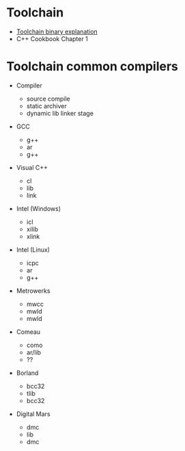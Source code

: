 # Toolchain

- [Toolchain binary explanation](http://www.gnu.org/software/binutils/)
- C++ Cookbook Chapter 1

# Toolchain common compilers

- Compiler
  - source compile
  - static archiver
  - dynamic lib linker stage

- GCC 
  - g++
  - ar
  - g++
- Visual C++
  - cl
  - lib
  - link
- Intel (Windows)
  - icl
  - xilib
  - xlink
- Intel (Linux)
  - icpc
  - ar
  - g++
- Metrowerks
  - mwcc
  - mwld
  - mwld
- Comeau
  - como
  - ar/lib
  - ??
- Borland
  - bcc32
  - tlib
  - bcc32
- Digital Mars
  - dmc
  - lib
  - dmc
